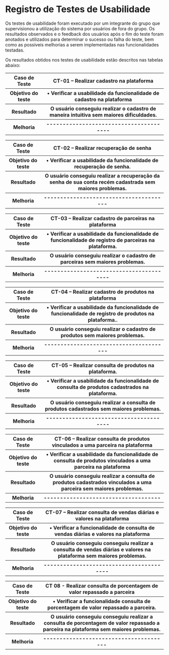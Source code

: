 # Registro de Testes de Usabilidade

Os testes de usabilidade foram executado por um integrante do grupo que supervisionou a utilização do sistema por usuários de fora do grupo. Os resultados observados e o feedback dos usuários após o fim do teste foram anotados e utilizados para determinar o sucesso ou falha do teste, bem como as possíveis melhorias a serem implementadas nas funcionalidades testadas.

Os resultados obtidos nos testes de usabilidade estão descritos nas tabelas abaixo:
  
  <table> 
<tr><th>Caso de Teste </th>
<th>CT-01 – Realizar cadastro na plataforma</th></tr>
<tr><th>Objetivo do teste</th>
  <th>•	Verificar a usabilidade da funcionalidade de cadastro na plataforma</th></tr>
<tr><th>Resultado</th>
  <th>O usuário conseguiu realizar o cadastro de maneira intuitiva sem maiores dificuldades.<br>
  </th></tr>
<tr><th>Melhoria</th>	
  <th>---------------------------------------</th></tr>
  </table>

<table> 
<tr><th>Caso de Teste </th>
<th>CT-02 – Realizar recuperação de senha</th></tr>
<tr><th>Objetivo do teste</th>
  <th>•	Verificar a usabilidade da funcionalidade de recuperação de senha.</th></tr>
<tr><th>Resultado</th>
  <th>O usuário conseguiu realizar a recuperação da senha de sua conta recém cadastrada sem maiores problemas.<br>
  </th></tr>
<tr><th>Melhoria</th>	
  <th>---------------------------------------</th></tr>
  </table>

<table> 
<tr><th>Caso de Teste </th>
<th>CT-03 – Realizar cadastro de parceiras na plataforma</th></tr>
<tr><th>Objetivo do teste</th>
  <th>•	Verificar a usabilidade da funcionalidade de funcionalidade de registro de parceiras na plataforma.</th></tr>
<tr><th>Resultado</th>
  <th>O usuário conseguiu realizar o cadastro de parceiras sem maiores problemas.<br>
  </th></tr>
<tr><th>Melhoria</th>	
  <th>----------------------------------------</th></tr>
  </table>

<table> 
<tr><th>Caso de Teste </th>
<th>CT-04 – Realizar cadastro de produtos na plataforma</th></tr>
<tr><th>Objetivo do teste</th>
  <th>•	Verificar a usabilidade da funcionalidade de funcionalidade de registro de produtos na plataforma..</th></tr>
<tr><th>Resultado</th>
  <th>O usuário conseguiu realizar o cadastro de produtos sem maiores problemas.<br>
  </th></tr>
<tr><th>Melhoria</th>	
  <th>---------------------------------------</th></tr>
  </table>

<table> 
<tr><th>Caso de Teste </th>
<th>CT-05 – Realizar consulta de produtos na plataforma.</th></tr>
<tr><th>Objetivo do teste</th>
  <th>•	Verificar a usabilidade da funcionalidade de consulta de produtos cadastrados na plataforma.</th></tr>
<tr><th>Resultado</th>
  <th>O usuário conseguiu realizar a consulta de produtos cadastrados sem maiores problemas.<br>
  </th></tr>
<tr><th>Melhoria</th>	
  <th>---------------------------------------</th></tr>
  </table>
  
  <table> 
<tr><th>Caso de Teste </th>
<th>CT-06 – Realizar consulta de produtos vinculados a uma parceira na plataforma</th></tr>
<tr><th>Objetivo do teste</th>
  <th>•	Verificar a usabilidade da funcionalidade de consulta de produtos vinculados a uma parceira na plataforma</th></tr>
<tr><th>Resultado</th>
  <th>O usuário conseguiu realizar a consulta de produtos cadastrados vinculados a uma parceira sem maiores problemas.<br>
  </th></tr>
<tr><th>Melhoria</th>	
  <th>------------------------------------</th></tr>
  </table>

  <table> 
<tr><th>Caso de Teste </th>
<th>CT-07 – Realizar consulta de vendas diárias e valores na plataforma</th></tr>
<tr><th>Objetivo do teste</th>
  <th>•	Verificar a funcionalidade de consulta de vendas diárias e valores na plataforma</th></tr>
<tr><th>Resultado</th>
  <th>O usuário conseguiu conseguiu realizar a consulta de vendas diárias e valores na plataforma sem maiores problemas.<br>
  </th></tr>
<tr><th>Melhoria</th>	
  <th>----------------------------------------</th></tr>
  </table>
  
  <table> 
<tr><th>Caso de Teste </th>
<th>CT 08 - Realizar consulta de porcentagem de valor repassado a parceira</th></tr>
<tr><th>Objetivo do teste</th>
  <th>•	Verificar a funcionalidade consulta de porcentagem de valor repassado a parceira.</th></tr>
<tr><th>Resultado</th>
  <th>O usuário conseguiu conseguiu realizar a consulta de porcentagem de valor repassado a parceira na plataforma sem maiores problemas.<br>
  </th></tr>
<tr><th>Melhoria</th>	
  <th>---------------------------------------</th></tr>
  </table>
